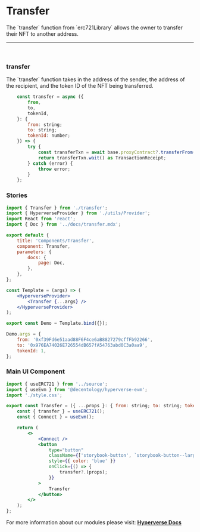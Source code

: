 # Transfer

<p> The `transfer` function from `erc721Library` allows the owner to transfer their NFT to another address. </p>

---

<br>

### transfer

<p> The `transfer` function takes in the address of the sender, the address of the recipient, and the token ID of the NFT being transferred. </p>

```jsx
	const transfer = async ({
		from,
		to,
		tokenId,
	}: {
		from: string;
		to: string;
		tokenId: number;
	}) => {
		try {
			const transferTxn = await base.proxyContract?.transferFrom(from, to, tokenId);
			return transferTxn.wait() as TransactionReceipt;
		} catch (error) {
			throw error;
		}
	};
```

### Stories

```jsx
import { Transfer } from './transfer';
import { HyperverseProvider } from './utils/Provider';
import React from 'react';
import { Doc } from '../docs/transfer.mdx';

export default {
	title: 'Components/Transfer',
	component: Transfer,
	parameters: {
		docs: {
			page: Doc,
		},
	},
};

const Template = (args) => (
	<HyperverseProvider>
		<Transfer {...args} />
	</HyperverseProvider>
);

export const Demo = Template.bind({});

Demo.args = {
	from: '0xf39Fd6e51aad88F6F4ce6aB8827279cffFb92266',
	to: '0x976EA74026E726554dB657fA54763abd0C3a0aa9',
	tokenId: 1,
};
```

### Main UI Component

```jsx
import { useERC721 } from '../source';
import { useEvm } from '@decentology/hyperverse-evm';
import './style.css';

export const Transfer = ({ ...props }: { from: string; to: string; tokenId: number }) => {
	const { transfer } = useERC721();
	const { Connect } = useEvm();

	return (
		<>
			<Connect />
			<button
				type="button"
				className={['storybook-button', `storybook-button--large`].join(' ')}
				style={{ color: 'blue' }}
				onClick={() => {
					transfer?.(props);
				}}
			>
				Transfer
			</button>
		</>
	);
};
```

For more information about our modules please visit: [**Hyperverse Docs**](docs.hyperverse.dev)
